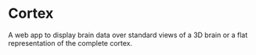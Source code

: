 # Cortex
A web app to display brain data over standard views of a
3D brain or a flat representation of the complete cortex.
